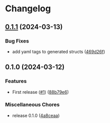 # Changelog

## [0.1.1](https://github.com/wndhydrnt/saturn-sync-go/compare/v0.1.0...v0.1.1) (2024-03-13)


### Bug Fixes

* add yaml tags to generated structs ([469d26f](https://github.com/wndhydrnt/saturn-sync-go/commit/469d26fc941d5a6c9dfe837892a9417c7f890fd5))

## 0.1.0 (2024-03-12)


### Features

* First release ([#1](https://github.com/wndhydrnt/saturn-sync-go/issues/1)) ([88b79e6](https://github.com/wndhydrnt/saturn-sync-go/commit/88b79e686da41b27897106bfe5f5f44377b365e1))


### Miscellaneous Chores

* release 0.1.0 ([4a8ceaa](https://github.com/wndhydrnt/saturn-sync-go/commit/4a8ceaa720b73bc00db65fd08f043bd249c8f8b4))
